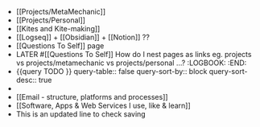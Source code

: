 - [[Projects/MetaMechanic]]
- [[Projects/Personal]]
- [[Kites and Kite-making]]
- [[Logseq]] + [[Obsidian]] + [[Notion]] ??
- [[Questions To Self]] page
- LATER #[[Questions To Self]] How do I nest pages as links eg. projects vs projects/metamechanic vs projects/personal ...?
  :LOGBOOK:
  :END:
- {{query TODO }}
  query-table:: false
  query-sort-by:: block
  query-sort-desc:: true
-
- [[Email - structure, platforms and processes]]
- [[Software, Apps & Web Services I use, like & learn]]
- This is an updated line to check saving